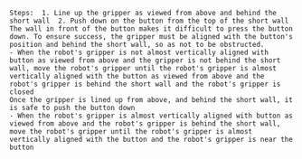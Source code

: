 
    Steps:  1. Line up the gripper as viewed from above and behind the short wall  2. Push down on the button from the top of the short wall
    The wall in front of the button makes it difficult to press the button down. To ensure success, the gripper must be aligned with the button's position and behind the short wall, so as not to be obstructed.
    - When the robot's gripper is not almost vertically aligned with button as viewed from above and the gripper is not behind the short wall, move the robot's gripper until the robot's gripper is almost vertically aligned with the button as viewed from above and the robot's gripper is behind the short wall and the robot's gripper is closed
    Once the gripper is lined up from above, and behind the short wall, it is safe to push the button down
    - When the robot's gripper is almost vertically aligned with button as viewed from above and the robot's gripper is behind the short wall, move the robot's gripper until the robot's gripper is almost vertically aligned with the button and the robot's gripper is near the button